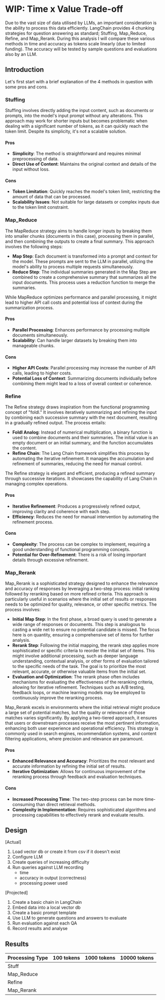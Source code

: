 # WIP: Time x Value Trade-off

Due to the vast size of data utilised by LLMs, an important consideration is the ability to process this data efficiently. LangChain provides 4 chunking strategies for question answering as standard; Stuffing, Map_Reduce, Refine, and Map_Rerank. During this analysis I will compare these various methods in time and accuracy as tokens scale linearly (due to limited funding). The accuracy will be tested by sample questions and evaluations also by an LLM.

## Introduction
Let's first start with a brief explanation of the 4 methods in question with some pros and cons.

### Stuffing

Stuffing involves directly adding the input content, such as documents or prompts, into the model's input prompt without any alterations. This approach may work for shorter inputs but becomes problematic when dealing with a significant number of tokens, as it can quickly reach the token limit. Despite its simplicity, it's not a scalable solution.

#### Pros
- **Simplicity**: The method is straightforward and requires minimal preprocessing of data.
- **Direct Use of Content**: Maintains the original context and details of the input without loss.

#### Cons
- **Token Limitation**: Quickly reaches the model's token limit, restricting the amount of data that can be processed.
- **Scalability Issues**: Not suitable for large datasets or complex inputs due to the token limit constraint.

### Map_Reduce

The MapReduce strategy aims to handle longer inputs by breaking them into smaller chunks (documents in this case), processing them in parallel, and then combining the outputs to create a final summary. This approach involves the following steps:

- **Map Step**: Each document is transformed into a prompt and context for the model. These prompts are sent to the LLM in parallel, utilizing the model's ability to process multiple requests simultaneously.
- **Reduce Step**: The individual summaries generated in the Map Step are combined to create a comprehensive summary that summarizes all the input documents. This process uses a reduction function to merge the summaries.

While MapReduce optimizes performance and parallel processing, it might lead to higher API call costs and potential loss of context during the summarization process.

#### Pros
- **Parallel Processing**: Enhances performance by processing multiple documents simultaneously.
- **Scalability**: Can handle larger datasets by breaking them into manageable chunks.

#### Cons
- **Higher API Costs**: Parallel processing may increase the number of API calls, leading to higher costs.
- **Potential Loss of Context**: Summarizing documents individually before combining them might lead to a loss of overall context or coherence.

### Refine

The Refine strategy draws inspiration from the functional programming concept of "foldl." It involves iteratively summarizing and refining the input by combining each successive summary with the next document, resulting in a gradually refined output. The process entails:

- **Foldl Analog**: Instead of numerical multiplication, a binary function is used to combine documents and their summaries. The initial value is an empty document or an initial summary, and the function accumulates the content.
- **Refine Chain**: The Lang Chain framework simplifies this process by automating the iterative refinement. It manages the accumulation and refinement of summaries, reducing the need for manual control.

The Refine strategy is elegant and efficient, producing a refined summary through successive iterations. It showcases the capability of Lang Chain in managing complex operations.

#### Pros
- **Iterative Refinement**: Produces a progressively refined output, improving clarity and coherence with each step.
- **Efficiency**: Reduces the need for manual intervention by automating the refinement process.

#### Cons
- **Complexity**: The process can be complex to implement, requiring a good understanding of functional programming concepts.
- **Potential for Over-Refinement**: There is a risk of losing important details through excessive refinement.

### Map_Rerank

Map_Rerank is a sophisticated strategy designed to enhance the relevance and accuracy of responses by leveraging a two-step process: initial ranking followed by reranking based on more refined criteria. This approach is particularly useful in scenarios where the initial set of results or responses needs to be optimized for quality, relevance, or other specific metrics. The process involves:

- **Initial Map Step**: In the first phase, a broad query is used to generate a wide range of responses or documents. This step is analogous to casting a wide net to ensure no potential candidate is missed. The focus here is on quantity, ensuring a comprehensive set of items for further analysis.
- **Rerank Step**: Following the initial mapping, the rerank step applies more sophisticated or specific criteria to reorder the initial set of items. This might involve additional processing, such as deeper language understanding, contextual analysis, or other forms of evaluation tailored to the specific needs of the task. The goal is to prioritize the most relevant, accurate, or otherwise valuable items from the initial set.
- **Evaluation and Optimization**: The rerank phase often includes mechanisms for evaluating the effectiveness of the reranking criteria, allowing for iterative refinement. Techniques such as A/B testing, feedback loops, or machine learning models may be employed to continuously improve the reranking process.

Map_Rerank excels in environments where the initial retrieval might produce a large set of potential matches, but the quality or relevance of those matches varies significantly. By applying a two-tiered approach, it ensures that users or downstream processes receive the most pertinent information, enhancing both user experience and operational efficiency. This strategy is commonly used in search engines, recommendation systems, and content filtering applications, where precision and relevance are paramount.

#### Pros
- **Enhanced Relevance and Accuracy**: Prioritizes the most relevant and accurate information by refining the initial set of results.
- **Iterative Optimization**: Allows for continuous improvement of the reranking process through feedback and evaluation techniques.

#### Cons
- **Increased Processing Time**: The two-step process can be more time-consuming than direct retrieval methods.
- **Complexity in Implementation**: Requires sophisticated algorithms and processing capabilities to effectively rerank and evaluate results.

## Design

[Actual]
1. Load vector db or create it from csv if it doesn't exist
2. Configure LLM
3. Create queries of increasing difficulty
4. Run queries against LLM recording
    - time
    - accuracy in output (correctness)
    - processing power used

 [Projected]
1. Create a basic chain in LangChain
2. Embed data into a local vector db
3. Create a basic prompt template 
4. Use LLM to generate questions and answers to evaluate
5. Run evaluation against each QA
6. Record results and analyse

## Results

| Processing Type | 100 tokens | 1000 tokens | 10000 tokens |
| --------------- | ---------- | ----------- | ------------ |
| Stuff           ||||
| Map_Reduce      ||||
| Refine          ||||
| Map_Rerank      ||||
